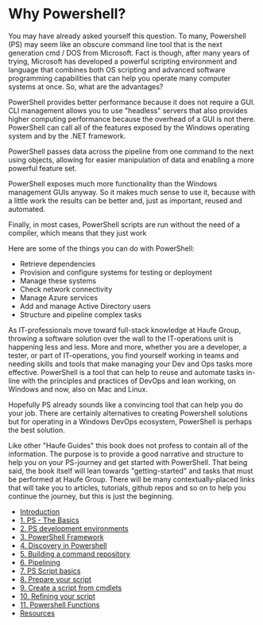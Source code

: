 # Why Powershell?

You may have already asked yourself this question. To many, Powershell \(PS\) may seem like an obscure command line tool that is the next generation cmd / DOS from Microsoft. Fact is though, after many years of trying, Microsoft has developed a powerful scripting environment and language that combines both OS scripting and advanced software programming capabilities that can help you operate many computer systems at once. So, what are the advantages?

PowerShell provides better performance because it does not require a GUI. CLI management allows you to use "headless" servers that also provides higher computing performance because the overhead of a GUI is not there. PowerShell can call all of the features exposed by the Windows operating system and by the .NET framework.

PowerShell passes data across the pipeline from one command to the next using objects, allowing for easier manipulation of data and enabling a more powerful feature set.

PowerShell exposes much more functionality than the Windows management GUIs anyway. So it makes much sense to use it, because with a little work the results can be better and, just as important, reused and automated.

Finally, in most cases, PowerShell scripts are run without the need of a compiler, which means that they just work

Here are some of the things you can do with PowerShell:

* Retrieve dependencies
* Provision and configure systems for testing or deployment
* Manage these systems
* Check network connectivity
* Manage Azure services
* Add and manage Active Directory users
* Structure and pipeline complex tasks

As IT-professionals move toward full-stack knowledge at Haufe Group, throwing a software solution over the wall to the IT-operations unit is happening less and less. More and more, whether you are a developer, a tester, or part of IT-operations, you find yourself working in teams and needing skills and tools that make managing your Dev and Ops tasks more effective. PowerShell is a tool that can help to reuse and automate tasks in-line with the principles and practices of DevOps and lean working, on Windows and now, also on Mac and Linux.

Hopefully PS already sounds like a convincing tool that can help you do your job. There are certainly alternatives to creating Powershell solutions but for operating in a Windows DevOps ecosystem, PowerShell is perhaps the best solution.

Like other "Haufe Guides" this book does not profess to contain all of the information. The purpose is to provide a good narrative and structure to help you on your PS-journey and get started with PowerShell. That being said, the book itself will lean towards "getting-started" and tasks that must be performed at Haufe Group. There will be many contextually-placed links that will take you to articles, tutorials, github repos and so on to help you continue the journey, but this is just the beginning.

* [Introduction](README.md)
* [1. PS - The Basics](chapter1.md)
* [2. PS development environments](effective-ps-development-environements.md)
* [3. PowerShell Framework](powershell-framework.md)
* [4. Discovery in Powershell](discovery-in-powershell.md)
* [5. Building a command repository](basic-commands-and-the-pipeline.md)
* [6. Pipelining](pipelining.md)
* [7. PS Script basics](ps-scripts.md)
* [8. Prepare your script](prepare-your-script.md)
* [9. Create a script from cmdlets](a-bunch-of-commands.md)
* [10. Refining your script](refining-with-loops.md)
* [11. Powershell Functions](11-psfunctions.md)
* [Resources](resources.md)



